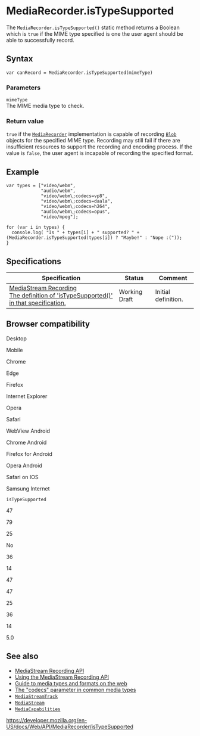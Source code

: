 MediaRecorder.isTypeSupported
=============================

The `MediaRecorder.isTypeSupported()` static method returns a Boolean which is `true` if the MIME type specified is one the user agent should be able to successfully record.

Syntax
------

    var canRecord = MediaRecorder.isTypeSupported(mimeType)

### Parameters

`mimeType`  
The MIME media type to check.

### Return value

`true` if the [`MediaRecorder`](../mediarecorder) implementation is capable of recording [`Blob`](../blob) objects for the specified MIME type. Recording may still fail if there are insufficient resources to support the recording and encoding process. If the value is `false`, the user agent is incapable of recording the specified format.

Example
-------

    var types = ["video/webm",
                 "audio/webm",
                 "video/webm\;codecs=vp8",
                 "video/webm\;codecs=daala",
                 "video/webm\;codecs=h264",
                 "audio/webm\;codecs=opus",
                 "video/mpeg"];

    for (var i in types) {
      console.log( "Is " + types[i] + " supported? " + (MediaRecorder.isTypeSupported(types[i]) ? "Maybe!" : "Nope :("));
    }

Specifications
--------------

<table><thead><tr class="header"><th>Specification</th><th>Status</th><th>Comment</th></tr></thead><tbody><tr class="odd"><td><a href="https://w3c.github.io/mediacapture-record/#dom-mediarecorder-istypesupported">MediaStream Recording<br />
<span class="small">The definition of 'isTypeSupported()' in that specification.</span></a></td><td><span class="spec-wd">Working Draft</span></td><td>Initial definition.</td></tr></tbody></table>

Browser compatibility
---------------------

Desktop

Mobile

Chrome

Edge

Firefox

Internet Explorer

Opera

Safari

WebView Android

Chrome Android

Firefox for Android

Opera Android

Safari on IOS

Samsung Internet

`isTypeSupported`

47

79

25

No

36

14

47

47

25

36

14

5.0

See also
--------

-   [MediaStream Recording API](../mediastream_recording_api)
-   [Using the MediaStream Recording API](../mediastream_recording_api/using_the_mediastream_recording_api)
-   [Guide to media types and formats on the web](https://developer.mozilla.org/en-US/docs/Web/Media/Formats)
-   [The "codecs" parameter in common media types](https://developer.mozilla.org/en-US/docs/Web/Media/Formats/codecs_parameter)
-   [`MediaStreamTrack`](../mediastreamtrack)
-   [`MediaStream`](../mediastream)
-   [`MediaCapabilities`](../mediacapabilities)

<a href="https://developer.mozilla.org/en-US/docs/Web/API/MediaRecorder/isTypeSupported" class="_attribution-link">https://developer.mozilla.org/en-US/docs/Web/API/MediaRecorder/isTypeSupported</a>
